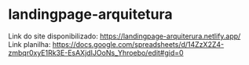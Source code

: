 # landingpage-arquitetura

Link do site disponibilizado: https://landingpage-arquiterura.netlify.app/
Link planilha: https://docs.google.com/spreadsheets/d/14ZzX2Z4-zmbqr0xyE1Rk3E-EsAXjdIJOoNs_Yhroebo/edit#gid=0
